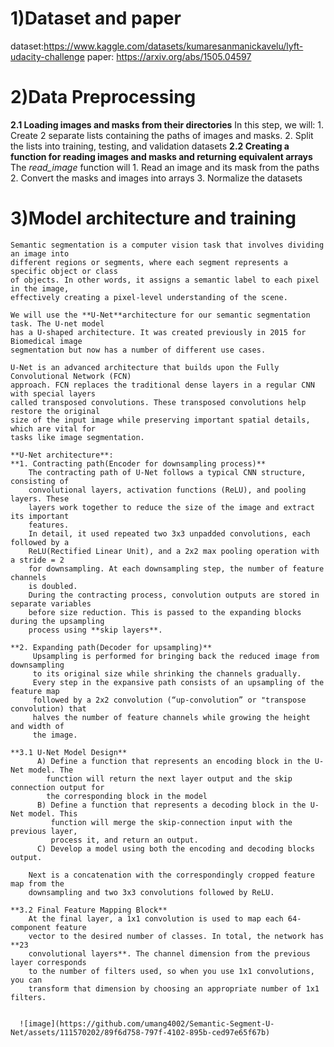 # 1)Dataset and paper
   
  dataset:https://www.kaggle.com/datasets/kumaresanmanickavelu/lyft-udacity-challenge
  paper: https://arxiv.org/abs/1505.04597

# 2)Data Preprocessing
  **2.1 Loading images and masks from their directories**
    In this step, we will:
    1. Create 2 separate lists containing the paths of images and masks.
    2. Split the lists into training, testing, and validation datasets
  **2.2 Creating a function for reading images and masks and returning equivalent arrays**
    The *read_image* function will
    1. Read an image and its mask from the paths
    2. Convert the masks and images into arrays
    3. Normalize the datasets
# 3)Model architecture and training
    Semantic segmentation is a computer vision task that involves dividing an image into    
    different regions or segments, where each segment represents a specific object or class 
    of objects. In other words, it assigns a semantic label to each pixel in the image, 
    effectively creating a pixel-level understanding of the scene.
    
    We will use the **U-Net**architecture for our semantic segmentation task. The U-net model
    has a U-shaped architecture. It was created previously in 2015 for Biomedical image      
    segmentation but now has a number of different use cases.
    
    U-Net is an advanced architecture that builds upon the Fully Convolutional Network (FCN) 
    approach. FCN replaces the traditional dense layers in a regular CNN with special layers    
    called transposed convolutions. These transposed convolutions help restore the original 
    size of the input image while preserving important spatial details, which are vital for 
    tasks like image segmentation.

    **U-Net architecture**:
    **1. Contracting path(Encoder for downsampling process)**
        The contracting path of U-Net follows a typical CNN structure, consisting of 
        convolutional layers, activation functions (ReLU), and pooling layers. These 
        layers work together to reduce the size of the image and extract its important 
        features.
        In detail, it used repeated two 3x3 unpadded convolutions, each followed by a 
        ReLU(Rectified Linear Unit), and a 2x2 max pooling operation with a stride = 2 
        for downsampling. At each downsampling step, the number of feature channels 
        is doubled.
        During the contracting process, convolution outputs are stored in separate variables
        before size reduction. This is passed to the expanding blocks during the upsampling 
        process using **skip layers**.

    **2. Expanding path(Decoder for upsampling)**
         Upsampling is performed for bringing back the reduced image from downsampling 
         to its original size while shrinking the channels gradually.
         Every step in the expansive path consists of an upsampling of the feature map 
         followed by a 2x2 convolution (“up-convolution” or "transpose convolution) that 
         halves the number of feature channels while growing the height and width of 
         the image.

    **3.1 U-Net Model Design**
          A) Define a function that represents an encoding block in the U-Net model. The     
            function will return the next layer output and the skip connection output for 
            the corresponding block in the model
          B) Define a function that represents a decoding block in the U-Net model. This   
             function will merge the skip-connection input with the previous layer, 
             process it, and return an output.
          C) Develop a model using both the encoding and decoding blocks output.

        Next is a concatenation with the correspondingly cropped feature map from the   
        downsampling and two 3x3 convolutions followed by ReLU.

    **3.2 Final Feature Mapping Block**
        At the final layer, a 1x1 convolution is used to map each 64-component feature 
        vector to the desired number of classes. In total, the network has **23 
        convolutional layers**. The channel dimension from the previous layer corresponds
        to the number of filters used, so when you use 1x1 convolutions, you can 
        transform that dimension by choosing an appropriate number of 1x1 filters. 
        
        
      ![image](https://github.com/umang4002/Semantic-Segment-U-Net/assets/111570202/89f6d758-797f-4102-895b-ced97e65f67b)

          


          
         
         
      
    
